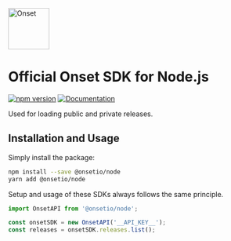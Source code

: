 <a href="https://www.onset.io/?utm_source=github&utm_medium=logo" target="_blank">
  <img src="https://www.onset.io/logo.png" alt="Onset" height="84">
</a>

# Official Onset SDK for Node.js

[![npm version](https://img.shields.io/npm/v/@onsetio/node.svg)](https://www.npmjs.com/package/@onsetio/node)
[![Documentation](https://img.shields.io/badge/documentation-onset.io-green.svg)](https://onset.readme.io/reference/introduction)

Used for loading public and private releases.

## Installation and Usage

Simply install the package:

```sh
npm install --save @onsetio/node
yarn add @onsetio/node
```

Setup and usage of these SDKs always follows the same principle.

```js
import OnsetAPI from '@onsetio/node';

const onsetSDK = new OnsetAPI('__API_KEY__');
const releases = onsetSDK.releases.list();
```
